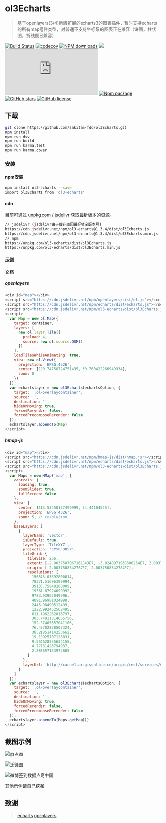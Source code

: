 # ol3Echarts

> 基于openlayers(3/4)新版扩展的echarts3的图表插件，暂时支持echarts的所有map组件类型，对普通不支持坐标系的图表正在兼容（饼图，柱状图，折线图已兼容）

[![Build Status](https://travis-ci.org/sakitam-fdd/ol3Echarts.svg?branch=master)](https://www.travis-ci.org/sakitam-fdd/ol3Echarts)
[![codecov](https://codecov.io/gh/sakitam-fdd/ol3Echarts/branch/master/graph/badge.svg)](https://codecov.io/gh/sakitam-fdd/ol3Echarts)
[![NPM downloads](https://img.shields.io/npm/dm/ol3-echarts.svg)](https://npmjs.org/package/ol3-echarts)
[![](https://data.jsdelivr.com/v1/package/npm/ol3-echarts/badge)](https://www.jsdelivr.com/package/npm/ol3-echarts)
![JS gzip size](http://img.badgesize.io/https://unpkg.com/ol3-echarts/dist/ol3Echarts.js?compression=gzip&label=gzip%20size:%20JS)
[![Npm package](https://img.shields.io/npm/v/ol3-echarts.svg)](https://www.npmjs.org/package/ol3-echarts)
[![GitHub stars](https://img.shields.io/github/stars/sakitam-fdd/ol3Echarts.svg)](https://github.com/sakitam-fdd/ol3Echarts/stargazers)
[![GitHub license](https://img.shields.io/badge/license-MIT-blue.svg)](https://raw.githubusercontent.com/sakitam-fdd/ol3Echarts/master/LICENSE)

## 下载


```bash
git clone https://github.com/sakitam-fdd/ol3Echarts.git
npm install
npm run dev
npm run build
npm run karma.test
npm run karma.cover
```

### 安装

#### npm安装

```bash
npm install ol3-echarts --save
import ol3Echarts from 'ol3-echarts'
```

#### cdn

目前可通过 [unpkg.com](https://unpkg.com/ol3-echarts/dist/ol3Echarts.js) / [jsdelivr](https://cdn.jsdelivr.net/npm/ol3-echarts/dist/ol3Echarts.js) 获取最新版本的资源。

```bash
// jsdelivr (jsdelivr由于缓存原因最好锁定版本号)
https://cdn.jsdelivr.net/npm/ol3-echarts@1.3.4/dist/ol3Echarts.js
https://cdn.jsdelivr.net/npm/ol3-echarts@1.3.4/dist/ol3Echarts.min.js
// npm
https://unpkg.com/ol3-echarts/dist/ol3Echarts.js
https://unpkg.com/ol3-echarts/dist/ol3Echarts.min.js
```

#### [示例](//sakitam-fdd.github.io/ol3Echarts/)
#### [文档](//sakitam-fdd.github.io/ol3Echarts/docs/)

##### openlayers

``` javascript
<div id="map"></div>
<script src="https://cdn.jsdelivr.net/npm/openlayers/dist/ol.js"></script>
<script src="https://cdn.jsdelivr.net/npm/echarts/dist/echarts.js"></script>
<script src="https://cdn.jsdelivr.net/npm/ol3-echarts/dist/ol3Echarts.js"></script>
<script>
  var Map = new ol.Map({
    target: container,
    layers: [
      new ol.layer.Tile({
        preload: 4,
        source: new ol.source.OSM()
      })
    ],
    loadTilesWhileAnimating: true,
    view: new ol.View({
      projection: 'EPSG:4326',
      center: [120.74758724751435, 30.760422266949334],
      zoom: 8
    })
  });
  var echartslayer = new ol3Echarts(echartsOption, {
    target: '.ol-overlaycontainer',
    source: '',
    destination: '',
    hideOnMoving: true,
    forcedRerender: false,
    forcedPrecomposeRerender: false
  });
  echartslayer.appendTo(Map)
</script>
```

##### hmap-js

``` javascript
<div id="map"></div>
<script src="https://cdn.jsdelivr.net/npm/hmap-js/dist/hmap.js"></script>
<script src="https://cdn.jsdelivr.net/npm/echarts/dist/echarts.js"></script>
<script src="https://cdn.jsdelivr.net/npm/ol3-echarts/dist/ol3Echarts.js"></script>
<script>
  var Maps = new HMap('map', {
    controls: {
      loading: true,
      zoomSlider: true,
      fullScreen: false
    },
    view: {
      center: [113.53450137499999, 34.44104525],
      projection: 'EPSG:4326',
      zoom: 5, // resolution
    },
    baseLayers: [
      {
        layerName: 'vector',
        isDefault: true,
        layerType: 'TileXYZ',
        projection: 'EPSG:3857',
        tileGrid: {
          tileSize: 256,
          extent: [-2.0037507067161843E7, -3.0240971958386254E7, 2.0037507067161843E7, 3.0240971958386205E7],
          origin: [-2.0037508342787E7, 2.0037508342787E7],
          resolutions: [
            156543.03392800014,
            78271.51696399994,
            39135.75848200009,
            19567.87924099992,
            9783.93962049996,
            4891.96981024998,
            2445.98490512499,
            1222.992452562495,
            611.4962262813797,
            305.74811314055756,
            152.87405657041106,
            76.43702828507324,
            38.21851414253662,
            19.10925707126831,
            9.554628535634155,
            4.77731426794937,
            2.388657133974685
          ]
        },
        layerUrl: 'http://cache1.arcgisonline.cn/arcgis/rest/services/ChinaOnlineStreetPurplishBlue/MapServer/tile/{z}/{y}/{x}'
      }
    ]
  });
  var echartslayer = new ol3Echarts(echartsOption, {
    target: '.ol-overlaycontainer',
    source: '',
    destination: '',
    hideOnMoving: true,
    forcedRerender: false,
    forcedPrecomposeRerender: false
  });
  echartslayer.appendTo(Maps.getMap())
</script>
```

## 截图示例

![散点图](https://raw.githubusercontent.com/sakitam-fdd/ol3Echarts/master/docs/assets/images/scatter.jpg)

![迁徙图](https://raw.githubusercontent.com/sakitam-fdd/ol3Echarts/master/docs/assets/images/mock-migration.jpg)

![微博签到数据点亮中国](https://raw.githubusercontent.com/sakitam-fdd/ol3Echarts/master/docs/assets/images/wchart-gl.jpg)

其他示例请自己挖掘

## 致谢

> [echarts](https://github.com/ecomfe/echarts)
> [openlayers](https://github.com/openlayers/openlayers)
